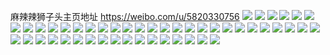 麻辣辣狮子头主页地址 https://weibo.com/u/5820330756 
![](https://wx4.sinaimg.cn/mw2000/006lTvUwly1h82mgc0g35j30u04fv7wh.jpg) 
![](https://wx4.sinaimg.cn/mw2000/006lTvUwly1h82mg888uzj30u04fv7wh.jpg) 
![](https://wx4.sinaimg.cn/mw2000/006lTvUwly1h82mgd35j5j30u0280k6q.jpg) 
![](https://wx4.sinaimg.cn/mw2000/006lTvUwly1h82mg5xef3j30u03bw4od.jpg) 
![](https://wx4.sinaimg.cn/mw2000/006lTvUwly1h82mgewuodj30u02lltxh.jpg) 
![](https://wx4.sinaimg.cn/mw2000/006lTvUwly1h82mga98grj30u03jy4pk.jpg) 
![](https://wx4.sinaimg.cn/mw2000/006lTvUwly1h82mgfosyvj30u01qhqdo.jpg) 
![](https://wx4.sinaimg.cn/mw2000/006lTvUwly1h82mgh9ydkj30u04a1twb.jpg) 
![](https://wx4.sinaimg.cn/mw2000/006lTvUwly1h82mgimlpej30u0280wwv.jpg) 
![](https://wx4.sinaimg.cn/mw2000/006lTvUwly1h7xzsrkg7cj30u019010e.jpg) 
![](https://wx4.sinaimg.cn/mw2000/006lTvUwly1h7xzst0ajxj30u014045k.jpg) 
![](https://wx4.sinaimg.cn/mw2000/006lTvUwly1h7xzssnksyj30u01907ch.jpg) 
![](https://wx4.sinaimg.cn/mw2000/006lTvUwly1h7xzss0hfoj30u0190k35.jpg) 
![](https://wx4.sinaimg.cn/mw2000/006lTvUwly1h7xzsu7soij30u0140tgr.jpg) 
![](https://wx4.sinaimg.cn/mw2000/006lTvUwly1h7xzsunfp8j30u01hcgwi.jpg) 
![](https://wx4.sinaimg.cn/mw2000/006lTvUwly1h6zdujuuqhj30u0140k2q.jpg) 
![](https://wx4.sinaimg.cn/mw2000/006lTvUwly1h6zduieksmj30u01407ga.jpg) 
![](https://wx4.sinaimg.cn/mw2000/006lTvUwly1h6zdukiiybj30u0140gwb.jpg) 
![](https://wx4.sinaimg.cn/mw2000/006lTvUwly1h6zdulmfexj30u0140gvt.jpg) 
![](https://wx4.sinaimg.cn/mw2000/006lTvUwly1h6zdume02hj30u0140acj.jpg) 
![](https://wx4.sinaimg.cn/mw2000/006lTvUwly1h6zdun21qij30u0140776.jpg) 
![](https://wx4.sinaimg.cn/mw2000/006lTvUwly1h6zdul18qzj30u01407cu.jpg) 
![](https://wx4.sinaimg.cn/mw2000/006lTvUwly1h6ljhbtfymj30u018i0ur.jpg) 
![](https://wx4.sinaimg.cn/mw2000/006lTvUwly1h6ljhck6l8j30u018ewlq.jpg) 
![](https://wx4.sinaimg.cn/mw2000/006lTvUwly1h6ljhdcketj30u0140wlo.jpg) 
![](https://wx4.sinaimg.cn/mw2000/006lTvUwly1h6ljilma9rj30u0280amu.jpg) 
![](https://wx4.sinaimg.cn/mw2000/006lTvUwly1h6ljhg0ud1j30u012swly.jpg) 
![](https://wx4.sinaimg.cn/mw2000/006lTvUwly1h6ljhacr3gj30u0140tac.jpg) 
![](https://wx4.sinaimg.cn/mw2000/006lTvUwly1h6ljhy1rqkj30u0140th0.jpg) 
![](https://wx4.sinaimg.cn/mw2000/006lTvUwly1h6ljhz04qqj30u0140q5d.jpg) 
![](https://wx4.sinaimg.cn/mw2000/006lTvUwly1h6ljhzvv7pj30u00zu0up.jpg) 
![](https://wx4.sinaimg.cn/mw2000/006lTvUwly1h5awnk25mkj31m225f7u9.jpg) 
![](https://wx4.sinaimg.cn/mw2000/006lTvUwly1h5awnkm6d4j329j30qqv5.jpg) 
![](https://wx4.sinaimg.cn/mw2000/006lTvUwly1h5awnjhyhpj31ib29h1kx.jpg) 
![](https://wx4.sinaimg.cn/mw2000/006lTvUwly1h5awnmk3vzj324z2unx6r.jpg) 
![](https://wx4.sinaimg.cn/mw2000/006lTvUwly1h5awno35iaj31rq2nl1kz.jpg) 
![](https://wx4.sinaimg.cn/mw2000/006lTvUwly1h5awnqezrsj31dq22lkjm.jpg) 
![](https://wx4.sinaimg.cn/mw2000/006lTvUwly1h5awnruqgaj32c0340hdu.jpg) 
![](https://wx4.sinaimg.cn/mw2000/006lTvUwly1h5awnshtgbj32c0340x6p.jpg) 
![](https://wx4.sinaimg.cn/mw2000/006lTvUwly1h5awntts7tj32c0340x6p.jpg) 
![](https://wx4.sinaimg.cn/mw2000/006lTvUwly1h31xm8njv6j31sc2dsx6p.jpg) 
![](https://wx4.sinaimg.cn/mw2000/006lTvUwly1h31xm9mi9lj31sc2dskjl.jpg) 
![](https://wx4.sinaimg.cn/mw2000/006lTvUwly1h31xmah4qbj31sc2dskjl.jpg) 
![](https://wx4.sinaimg.cn/mw2000/006lTvUwly1h31xmce83kj31sc2ds4qp.jpg) 
![](https://wx4.sinaimg.cn/mw2000/006lTvUwly1h31xm1ix4mj31an1q7x0k.jpg) 
![](https://wx4.sinaimg.cn/mw2000/006lTvUwly1h2lpi5s1unj30u0140jyv.jpg) 
![](https://wx4.sinaimg.cn/mw2000/006lTvUwly1h2lpi6gkwgj30u0140wmc.jpg) 
![](https://wx4.sinaimg.cn/mw2000/006lTvUwly1h2lpi5ao6tj30u0140ahl.jpg) 
